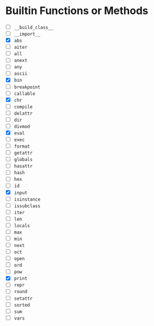 # Builtin Functions or Methods

- [ ] `__build_class__`
- [ ] `__import__`
- [x] `abs`
- [ ] `aiter`
- [ ] `all`
- [ ] `anext`
- [ ] `any`
- [ ] `ascii`
- [x] `bin`
- [ ] `breakpoint`
- [ ] `callable`
- [x] `chr`
- [ ] `compile`
- [ ] `delattr`
- [ ] `dir`
- [ ] `divmod`
- [x] `eval`
- [ ] `exec`
- [ ] `format`
- [ ] `getattr`
- [ ] `globals`
- [ ] `hasattr`
- [ ] `hash`
- [ ] `hex`
- [ ] `id`
- [x] `input`
- [ ] `isinstance`
- [ ] `issubclass`
- [ ] `iter`
- [ ] `len`
- [ ] `locals`
- [ ] `max`
- [ ] `min`
- [ ] `next`
- [ ] `oct`
- [ ] `open`
- [ ] `ord`
- [ ] `pow`
- [x] `print`
- [ ] `repr`
- [ ] `round`
- [ ] `setattr`
- [ ] `sorted`
- [ ] `sum`
- [ ] `vars`